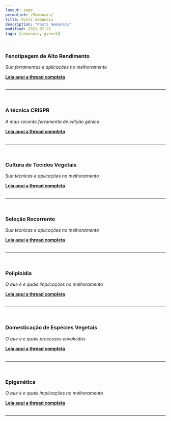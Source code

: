 ```yaml
---
layout: page
permalink: /Semanais/
title: Posts Semanais
description: "Posts Semanais"
modified: 2021-07-21
tags: [semanais, gvenck]

---
```



### Fenotipagem de Alto Rendimento
*Sua ferramentas e aplicações no melhoramento*

[**Leia aqui a thread completa**](https://threadreaderapp.com/thread/1399384916165541899.html)  
<br>

<center><hr></center>

<br>

### A técnica CRISPR
*A mais recente ferramenta de edição gênica*

[**Leia aqui a thread completa**](https://threadreaderapp.com/thread/1401916047121338375.html)  
<br>

<center><hr></center>

<br>

### Cultura de Tecidos Vegetais
*Sua técnicas e aplicações no melhoramento*

[**Leia aqui a thread completa**](https://threadreaderapp.com/thread/1404447707608014853.html)  
<br>

<center><hr></center>

<br>

### Seleção Recorrente
*Sua técnicas e aplicações no melhoramento*

[**Leia aqui a thread completa**](https://threadreaderapp.com/thread/1409561390994575363.html)  
<br>

<center><hr></center>

<br>

### Poliploidia
*O que é e quais implicações no melhoramento*

[**Leia aqui a thread completa**](https://threadreaderapp.com/thread/1412139297222926338.html)  
<br>

<center><hr></center>

<br>

### Domesticação de Espécies Vegetais
*O que é e quais processos envolvidos*

[**Leia aqui a thread completa**](https://threadreaderapp.com/thread/1414641348892823558.html)  
<br>

<center><hr></center>

<br>

### Epigenética
*O que é e quais implicações no melhoramento*

[**Leia aqui a thread completa**](https://threadreaderapp.com/thread/1417535964377931776.html)  
<br>

<center><hr></center>

<br>
